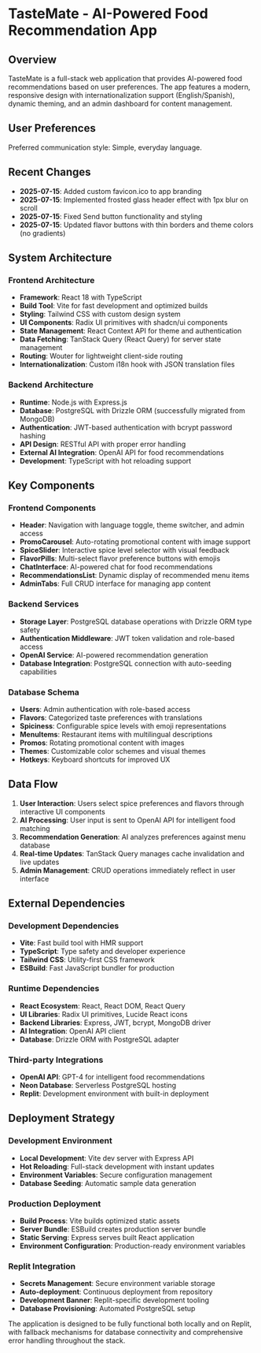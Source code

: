 # TasteMate - AI-Powered Food Recommendation App

## Overview

TasteMate is a full-stack web application that provides AI-powered food recommendations based on user preferences. The app features a modern, responsive design with internationalization support (English/Spanish), dynamic theming, and an admin dashboard for content management.

## User Preferences

Preferred communication style: Simple, everyday language.

## Recent Changes

- **2025-07-15**: Added custom favicon.ico to app branding
- **2025-07-15**: Implemented frosted glass header effect with 1px blur on scroll
- **2025-07-15**: Fixed Send button functionality and styling
- **2025-07-15**: Updated flavor buttons with thin borders and theme colors (no gradients)

## System Architecture

### Frontend Architecture
- **Framework**: React 18 with TypeScript
- **Build Tool**: Vite for fast development and optimized builds
- **Styling**: Tailwind CSS with custom design system
- **UI Components**: Radix UI primitives with shadcn/ui components
- **State Management**: React Context API for theme and authentication
- **Data Fetching**: TanStack Query (React Query) for server state management
- **Routing**: Wouter for lightweight client-side routing
- **Internationalization**: Custom i18n hook with JSON translation files

### Backend Architecture
- **Runtime**: Node.js with Express.js
- **Database**: PostgreSQL with Drizzle ORM (successfully migrated from MongoDB)
- **Authentication**: JWT-based authentication with bcrypt password hashing
- **API Design**: RESTful API with proper error handling
- **External AI Integration**: OpenAI API for food recommendations
- **Development**: TypeScript with hot reloading support

## Key Components

### Frontend Components
- **Header**: Navigation with language toggle, theme switcher, and admin access
- **PromoCarousel**: Auto-rotating promotional content with image support
- **SpiceSlider**: Interactive spice level selector with visual feedback
- **FlavorPills**: Multi-select flavor preference buttons with emojis
- **ChatInterface**: AI-powered chat for food recommendations
- **RecommendationsList**: Dynamic display of recommended menu items
- **AdminTabs**: Full CRUD interface for managing app content

### Backend Services
- **Storage Layer**: PostgreSQL database operations with Drizzle ORM type safety
- **Authentication Middleware**: JWT token validation and role-based access
- **OpenAI Service**: AI-powered recommendation generation
- **Database Integration**: PostgreSQL connection with auto-seeding capabilities

### Database Schema
- **Users**: Admin authentication with role-based access
- **Flavors**: Categorized taste preferences with translations
- **Spiciness**: Configurable spice levels with emoji representations
- **MenuItems**: Restaurant items with multilingual descriptions
- **Promos**: Rotating promotional content with images
- **Themes**: Customizable color schemes and visual themes
- **Hotkeys**: Keyboard shortcuts for improved UX

## Data Flow

1. **User Interaction**: Users select spice preferences and flavors through interactive UI components
2. **AI Processing**: User input is sent to OpenAI API for intelligent food matching
3. **Recommendation Generation**: AI analyzes preferences against menu database
4. **Real-time Updates**: TanStack Query manages cache invalidation and live updates
5. **Admin Management**: CRUD operations immediately reflect in user interface

## External Dependencies

### Development Dependencies
- **Vite**: Fast build tool with HMR support
- **TypeScript**: Type safety and developer experience
- **Tailwind CSS**: Utility-first CSS framework
- **ESBuild**: Fast JavaScript bundler for production

### Runtime Dependencies
- **React Ecosystem**: React, React DOM, React Query
- **UI Libraries**: Radix UI primitives, Lucide React icons
- **Backend Libraries**: Express, JWT, bcrypt, MongoDB driver
- **AI Integration**: OpenAI API client
- **Database**: Drizzle ORM with PostgreSQL adapter

### Third-party Integrations
- **OpenAI API**: GPT-4 for intelligent food recommendations
- **Neon Database**: Serverless PostgreSQL hosting
- **Replit**: Development environment with built-in deployment

## Deployment Strategy

### Development Environment
- **Local Development**: Vite dev server with Express API
- **Hot Reloading**: Full-stack development with instant updates
- **Environment Variables**: Secure configuration management
- **Database Seeding**: Automatic sample data generation

### Production Deployment
- **Build Process**: Vite builds optimized static assets
- **Server Bundle**: ESBuild creates production server bundle
- **Static Serving**: Express serves built React application
- **Environment Configuration**: Production-ready environment variables

### Replit Integration
- **Secrets Management**: Secure environment variable storage
- **Auto-deployment**: Continuous deployment from repository
- **Development Banner**: Replit-specific development tooling
- **Database Provisioning**: Automated PostgreSQL setup

The application is designed to be fully functional both locally and on Replit, with fallback mechanisms for database connectivity and comprehensive error handling throughout the stack.